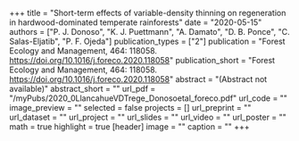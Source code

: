+++
title = "Short-term effects of variable-density thinning on regeneration in hardwood-dominated temperate rainforests"
date = "2020-05-15"
authors = ["P. J. Donoso", "K. J. Puettmann", "A. Damato", "D. B. Ponce", "C. Salas-Eljatib", "P. F. Ojeda"]
publication_types = ["2"]
publication = "Forest Ecology and Management, 464: 118058. https://doi.org/10.1016/j.foreco.2020.118058"
publication_short = "Forest Ecology and Management, 464: 118058. https://doi.org/10.1016/j.foreco.2020.118058"
abstract = "(Abstract not available)"
abstract_short = ""
url_pdf = "/myPubs/2020_0LlancahueVDTrege_Donosoetal_foreco.pdf"
url_code = ""
image_preview = ""
selected = false
projects = []
url_preprint = ""
url_dataset = ""
url_project = ""
url_slides = ""
url_video = ""
url_poster = ""
math = true
highlight = true
[header]
image = ""
caption = ""
+++
